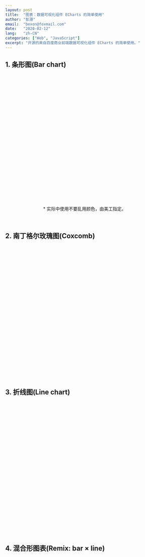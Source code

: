 ```yaml
---
layout: post
title:  "图表：数据可视化组件 ECharts 的简单使用"
author: "彭淜"
email:  "bexon@foxmail.com"
date:   "2020-02-12"
lang:   "zh-CN"
categories: ["Web", "JavaScript"]
excerpt: "开源的来自百度商业前端数据可视化组件 ECharts 的简单使用。"
---
```

<style>
/** Bar chart **/
#echarts-1 {
    width: 100%;
    height:400px;
    margin: 0px auto;
}
/** Coxcomb **/
#echarts-2 {
    width: 100%;
    height:400px;
    margin: 0px auto;
}
/** Line chart **/
#echarts-3 {
    width: 100%;
    height:400px;
    margin: 0px auto;
}
/** Remix: bar chart × line chart **/
#echarts-4 {
    width: 100%;
    height:400px;
    margin: 0px auto;
}
</style>

<!-- ECharts 试例 -->
<h2>1. 条形图(Bar chart)</h2>
<div id="echarts-1"></div>
<p style="text-align: center;">* 实际中使用不要乱用颜色，由美工指定。</p>
<br />
<h2>2. 南丁格尔玫瑰图(Coxcomb)</h2>
<div id="echarts-2"></div>
<br />
<h2>3. 折线图(Line chart)</h2>
<div id="echarts-3"></div>
<br />
<h2>4. 混合形图表(Remix: bar × line)</h2>
<div id="echarts-4"></div>
<br />
<script src="https://cdn.bootcdn.net/ajax/libs/echarts/4.8.0/echarts.min.js"></script>
<script>
// Bar chart
// 基于准备好的dom，初始化 echarts-1 实例
var echart1 = echarts.init(document.getElementById('echarts-1'));
// echarts-1 data and options
var option1 = {
    title: {
        text: '人员地域分布'
    },
    tooltip: {},
    legend: {
        data: ['人数']
    },
    xAxis: {
        data: ["深圳", "上海", "重庆", "北京", "长沙", "衡阳"]
    },
    yAxis: {},
    series: [{
        name: '人数',
        type: 'bar',
        data: [15, 22, 33, 12, 14, 13],
        itemStyle: {
            normal: {
                color: function (params) {
                    var colorList = ['#759aa0', '#eedd78', '#73a373', '#73b9bc', '#91ca8c', '#f49f42'];
                    return colorList[params.dataIndex]
                }
            }
        },
    }]
};
// show echarts-1
echart1.setOption(option1);

// Coxcomb
var echart2 = echarts.init(document.getElementById('echarts-2'));
var option2 = {
    title: {
        text: '人员地域分布'
    },
    series: [
        {
            name: '人员地域分布',
            type: 'pie',
            radius: '55%',
            roseType: 'angle',
            data: [
                { value: 15, name: '深圳' },
                { value: 22, name: '上海' },
                { value: 33, name: '重庆' },
                { value: 22, name: '北京' },
                { value: 14, name: '长沙' },
                { value: 23, name: '衡阳' }
            ]
        }
    ]
}
echart2.setOption(option2)

// Line chart
var echart3 = echarts.init(document.getElementById('echarts-3'));
var option3 = {
    title: {
        text: '地域活越分布人数'
    },
    tooltip: {},
    legend: {
        data: ['人数']
    },
    xAxis: {
        data: ["深圳", "上海", "重庆", "北京", "长沙", "衡阳"]
    },
    yAxis: {},
    visualMap: {
        pieces: [{
            gt: 0,
            lte: 15,
            color: '#ff0000',
        }, {
            gt: 15,
            color: '#096',
        }],
        outOfRange: {
            color: '#096'
        }
    },
    series: [{
        name: '人数',
        type: 'line',
        data: [10, 15, 30, 10, 12, 9],
    }]
}
echart3.setOption(option3)

// Remix: bar chart × line chart 
var echart4 = echarts.init(document.getElementById('echarts-4'));
var option4 = {
    title: {
        text: '人员地域分布'
    },
    tooltip: {},
    legend: {
        data: ['人数']
    },
    xAxis: {
        data: ["深圳", "上海", "重庆", "北京", "长沙", "衡阳"]
    },
    yAxis: {},
    series: [{
        name: '人数',
        type: 'bar',
        data: [15, 22, 33, 12, 14, 13],
        color:"#096"
    },{
        name: '人数',
        type: 'line',
        data: [10, 15, 30, 10, 12, 9],
    }]
};
echart4.setOption(option4)
</script>